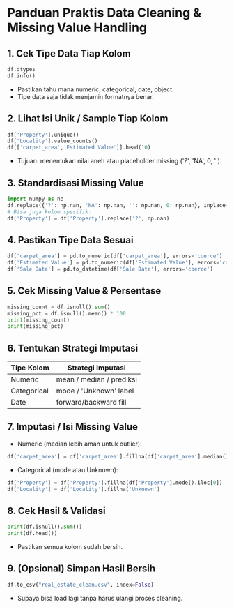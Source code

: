# Panduan Praktis Data Cleaning & Missing Value Handling

## 1. Cek Tipe Data Tiap Kolom
```python
df.dtypes
df.info()
```
- Pastikan tahu mana numeric, categorical, date, object.
- Tipe data saja tidak menjamin formatnya benar.

## 2. Lihat Isi Unik / Sample Tiap Kolom
```python
df['Property'].unique()
df['Locality'].value_counts()
df[['carpet_area','Estimated Value']].head(10)
```
- Tujuan: menemukan nilai aneh atau placeholder missing ('?', 'NA', 0, '').

## 3. Standardisasi Missing Value
```python
import numpy as np
df.replace({'?': np.nan, 'NA': np.nan, '': np.nan, 0: np.nan}, inplace=True)
# Bisa juga kolom spesifik:
df['Property'] = df['Property'].replace('?', np.nan)
```

## 4. Pastikan Tipe Data Sesuai
```python
df['carpet_area'] = pd.to_numeric(df['carpet_area'], errors='coerce')
df['Estimated Value'] = pd.to_numeric(df['Estimated Value'], errors='coerce')
df['Sale Date'] = pd.to_datetime(df['Sale Date'], errors='coerce')
```

## 5. Cek Missing Value & Persentase
```python
missing_count = df.isnull().sum()
missing_pct = df.isnull().mean() * 100
print(missing_count)
print(missing_pct)
```

## 6. Tentukan Strategi Imputasi
| Tipe Kolom   | Strategi Imputasi        |
|-------------|-------------------------|
| Numeric     | mean / median / prediksi |
| Categorical | mode / 'Unknown' label  |
| Date        | forward/backward fill   |

## 7. Imputasi / Isi Missing Value
- Numeric (median lebih aman untuk outlier):
```python
df['carpet_area'] = df['carpet_area'].fillna(df['carpet_area'].median())
```
- Categorical (mode atau Unknown):
```python
df['Property'] = df['Property'].fillna(df['Property'].mode().iloc[0])
df['Locality'] = df['Locality'].fillna('Unknown')
```

## 8. Cek Hasil & Validasi
```python
print(df.isnull().sum())
print(df.head())
```
- Pastikan semua kolom sudah bersih.

## 9. (Opsional) Simpan Hasil Bersih
```python
df.to_csv("real_estate_clean.csv", index=False)
```
- Supaya bisa load lagi tanpa harus ulangi proses cleaning.


